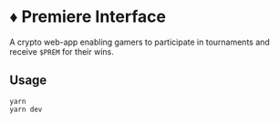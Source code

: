 # ♦️ Premiere Interface

A crypto web-app enabling gamers to participate in tournaments and receive `$PREM` for their wins.

## Usage

```
yarn
yarn dev
```
